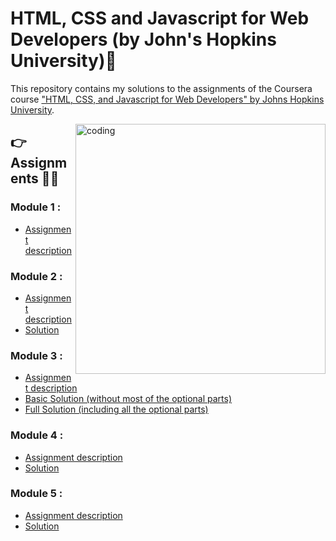 # HTML, CSS and Javascript for Web Developers (by John's Hopkins University)📃

This repository contains my solutions to the assignments of the Coursera course
["HTML, CSS, and Javascript for Web Developers" by Johns Hopkins University](https://www.coursera.org/learn/html-css-javascript-for-web-developers).


<img align ="right" alt = "coding" width  = "400" src = "https://cdn.dribbble.com/users/2646423/screenshots/5507196/computer.gif">

##  👉Assignments 🧑‍💻

### Module 1 :
* [Assignment description](./Descriptions/assignment1/Assignment-1.md)

### Module 2 :
* [Assignment description](./Descriptions/assignment2/Assignment-2.md)
* [Solution](https://ravithemore.github.io/Coursera-Html-Css-and-Javascript-for-Web-Developers-Solutions-/Module-2/)

### Module 3 :
* [Assignment description](./Descriptions/assignment3/Assignment-3.md)
* [Basic Solution (without most of the optional parts)](https://goggle.github.io/Coursera_HTML-CSS-Javascript-for-Web-Developers/module3_solution/index_basic.html)
* [Full Solution (including all the optional parts)](https://ravithemore.github.io/Coursera-Html-Css-and-Javascript-for-Web-Developers-Solutions-/Module-3/)

### Module 4 :
* [Assignment description](./Descriptions/assignment4/Assignment-4.md)
* [Solution](https://ravithemore.github.io/Coursera-Html-Css-and-Javascript-for-Web-Developers-Solutions-/Module-4/)

### Module 5 :
* [Assignment description](./Descriptions/assignment5/Assignment-5.md)
* [Solution](https://ravithemore.github.io/Coursera-Html-Css-and-Javascript-for-Web-Developers-Solutions-/Module-5/)
